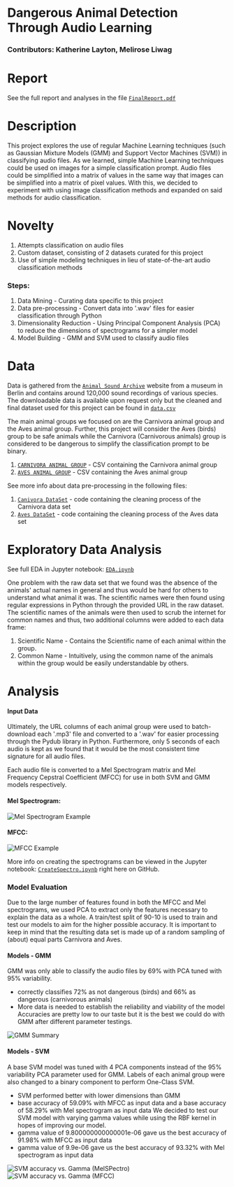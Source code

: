 # Dangerous Animal Detection Through Audio Learning
### Contributors: Katherine Layton, Melirose Liwag

# Report
See the full report and analyses in the file [`FinalReport.pdf`](/FinalReport.pdf)

# Description
This project explores the use of regular Machine Learning techniques (such as Gaussian Mixture Models (GMM) and Support Vector Machines (SVM)) in classifying audio files. As we learned, simple Machine Learning techniques could be used on images for a simple classification prompt. Audio files could be simplified into a matrix of values in the same way that images can be simplified into a matrix of pixel values. With this, we decided to experiment with using image classification methods and expanded on said methods for audio classification.

# Novelty
1. Attempts classification on audio files
2. Custom dataset, consisting of 2 datasets curated for this project
3. Use of simple modeling techniques in lieu of state-of-the-art audio classification methods

### Steps:
  1. Data Mining - Curating data specific to this project
  2. Data pre-processing - Convert data into '.wav' files for easier classification through Python
  3. Dimensionality Reduction - Using Principal Component Analysis (PCA) to reduce the dimensions of spectrograms for a simpler model
  4. Model Building - GMM and SVM used to classify audio files
   
# Data
Data is gathered from the [`Animal Sound Archive`](https://www.museumfuernaturkunde.berlin/en/science/animal-sound-archive) website from a museum in Berlin and contains around 120,000 sound recordings of various species. The downloadable data is available upon request only but the cleaned and final dataset used for this project can be found in [`data.csv`](/Final_Project/Data/data.csv)

The main animal groups we focused on are the Carnivora animal group and the Aves animal group. Further, this project will consider the Aves (birds) group to be safe animals while the Carnivora (Carnivorous animals) group is considered to be dangerous to simplify the classification prompt to be binary.
1. [`CARNIVORA ANIMAL GROUP`](/Final_Project/Data/cleaned_carnivora.csv) - CSV containing the Carnivora animal group
2. [`AVES ANIMAL GROUP`](/Final_Project/Data/cleaned_aves.csv) - CSV containing the Aves animal group


See more info about data pre-processing in the following files:
  1. [`Canivora DataSet`](/Final_Project/Code/cleaning_carnivora.py) - code containing the cleaning process of the Carnivora data set
  2. [`Aves DataSet`](/Final_Project/Code/cleaning_aves.py) - code containing the cleaning process of the Aves data set 

# Exploratory Data Analysis
See full EDA in Jupyter notebook: [`EDA.ipynb`](/Final_Project/Notebooks/EDA.ipynb)

One problem with the raw data set that we found was the absence of the animals' actual names in general and thus would be hard for others to understand what animal it was. The scientific names were then found using regular expressions in Python through the provided URL in the raw dataset. The scientific names of the animals were then used to scrub the internet for common names and thus, two additional columns were added to each data frame:
  1. Scientific Name - Contains the Scientific name of each animal within the group.
  2. Common Name - Intuitively, using the common name of the animals within the group would be easily understandable by others.

# Analysis
#### Input Data
Ultimately, the URL columns of each animal group were used to batch-download each '.mp3' file and converted to a '.wav' for easier processing through the Pydub library in Python. Furthermore, only 5 seconds of each audio is kept as we found that it would be the most consistent time signature for all audio files. 

Each audio file is converted to a Mel Spectrogram matrix and Mel Frequency Cepstral Coefficient (MFCC) for use in both SVM and GMM models respectively.

#### Mel Spectrogram:
![Mel Spectrogram Example](/Final_Project/Images/spectrogram.png)

#### MFCC: 
![MFCC Example](/Final_Project/Images/MFCC.PNG)

More info on creating the spectrograms can be viewed in the Jupyter notebook: [`CreateSpectro.ipynb`](/Final_Project/Notebooks/CreateSpectro.ipynb) right here on GitHub. 

### Model Evaluation 
Due to the large number of features found in both the MFCC and Mel spectrograms, we used PCA to extract only the features necessary to explain the data as a whole. A train/test split of 90-10 is used to train and test our models to aim for the higher possible accuracy. It is important to keep in mind that the resulting data set is made up of a random sampling of (about) equal parts Carnivora and Aves.

#### Models - GMM
GMM was only able to classify the audio files by 69% with PCA tuned with 95% variability.
  - correctly classifies 72% as not dangerous (birds) and 66% as dangerous (carnivorous animals)
  - More data is needed to establish the reliability and viability of the model
Accuracies are pretty low to our taste but it is the best we could do with GMM after different parameter testings.

![GMM Summary](/Final_Project/Images/GMM_summary.PNG)

#### Models - SVM
A base SVM model was tuned with 4 PCA components instead of the 95% variability PCA parameter used for GMM. Labels of each animal group were also changed to a binary component to perform One-Class SVM. 
  - SVM performed better with lower dimensions than GMM
  - base accuracy of 59.09% with MFCC as input data and a base accuracy of 58.29% with Mel spectrogram as input data
We decided to test our SVM model with varying gamma values while using the RBF kernel in hopes of improving our model.
  - gamma value of 9.800000000000001e-06 gave us the best accuracy of 91.98% with MFCC as input data
  - gamma value of 9.9e-06 gave us the best accuracy of 93.32% with Mel spectrogram as input data

![SVM accuracy vs. Gamma (MelSPectro)](/Final_Project/Images/SVM_MelSpectro.PNG)
![SVM accuracy vs. Gamma (MFCC)](/Final_Project/Images/SVM_MFCC.PNG)
